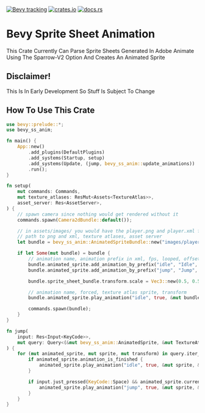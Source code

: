 [![Bevy tracking](https://img.shields.io/badge/Bevy%20tracking-released%20version-lightblue)](https://github.com/bevyengine/bevy/blob/main/docs/plugins_guidelines.md#main-branch-tracking) [![crates.io](https://img.shields.io/crates/v/bevy_ss_anim)](https://crates.io/crates/bevy_ss_anim) [![docs.rs](https://docs.rs/bevy_ss_anim/badge.svg)](https://docs.rs/bevy_ss_anim)

# Bevy Sprite Sheet Animation
This Crate Currently Can Parse Sprite Sheets Generated In Adobe Animate Using The Sparrow-V2 Option
And Creates An Animated Sprite

## Disclaimer!
This Is In Early Development So Stuff Is Subject To Change

## How To Use This Crate

```rust ignore
use bevy::prelude::*;
use bevy_ss_anim;

fn main() {
    App::new()
        .add_plugins(DefaultPlugins)
        .add_systems(Startup, setup)
        .add_systems(Update, (jump, bevy_ss_anim::update_animations))
        .run();
}

fn setup(
    mut commands: Commands,
    mut texture_atlases: ResMut<Assets<TextureAtlas>>,
    asset_server: Res<AssetServer>,
) {
    // spawn camera since nothing would get rendered without it
    commands.spawn(Camera2dBundle::default());

    // in assets/images/ you would have the player.png and player.xml files
    // path to png and xml, texture atlases, asset server
    let bundle = bevy_ss_anim::AnimatedSpriteBundle::new("images/player", &mut texture_atlases, &asset_server);

    if let Some(mut bundle) = bundle {
        // animation name, animation prefix in xml, fps, looped, offset
        bundle.animated_sprite.add_animation_by_prefix("idle", "Idle", 24, true, Vec2::default());
        bundle.animated_sprite.add_animation_by_prefix("jump", "Jump", 24, false, Vec2::new(-5f32, 25f32));

        bundle.sprite_sheet_bundle.transform.scale = Vec3::new(0.5, 0.5, 0.5);

        // animation name, forced, texture atlas sprite, transform
        bundle.animated_sprite.play_animation("idle", true, &mut bundle.sprite_sheet_bundle.sprite, &mut bundle.sprite_sheet_bundle.transform);

        commands.spawn(bundle);
    }
}

fn jump(
    input: Res<Input<KeyCode>>,
    mut query: Query<(&mut bevy_ss_anim::AnimatedSprite, &mut TextureAtlasSprite, &mut Transform)>,
) {
    for (mut animated_sprite, mut sprite, mut transform) in query.iter_mut() {
        if animated_sprite.animation_is_finished {
            animated_sprite.play_animation("idle", true, &mut sprite, &mut transform);
        }

        if input.just_pressed(KeyCode::Space) && animated_sprite.current_animation().name != "jump" {
            animated_sprite.play_animation("jump", true, &mut sprite, &mut transform);
        }
    }
}

```